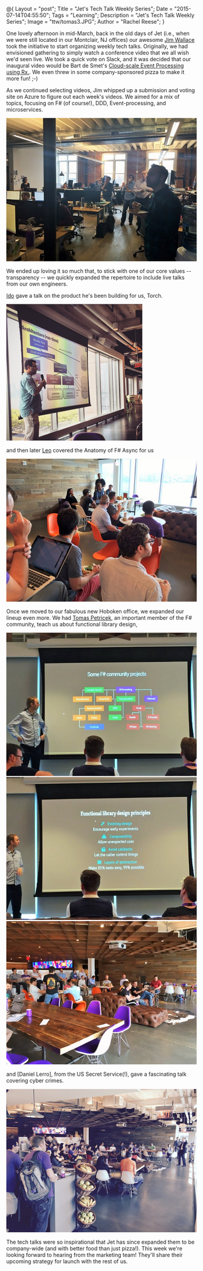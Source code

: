 @{
    Layout = "post";
    Title = "Jet's Tech Talk Weekly Series";
    Date = "2015-07-14T04:55:50";
    Tags = "Learning";
    Description = "Jet's Tech Talk Weekly Series";
    Image = "ttw/tomas3.JPG";
    Author = "Rachel Reese";
}

One lovely afternoon in mid-March, back in the old days of Jet (i.e., when we were still located in our Montclair, NJ offices) our awesome [Jim Wallace](http://extroverteddeveloper.com/) took the initiative to start organizing weekly tech talks. Originally, we had envisioned gathering to simply watch a conference video that we all wish we'd seen live. We took a quick vote on Slack, and it was decided that our inaugural video would be Bart de Smet's [Cloud-scale Event Processing using Rx.](http://www.infoq.com/presentations/cloud-rx). We even threw in some company-sponsored pizza to make it more fun! ;-) 

As we continued selecting videos, Jim whipped up a submission and voting site on Azure to figure out each week's videos. We aimed for a mix of topics, focusing on F# (of course!), DDD, Event-processing, and microservices. 

<!-- more --> 

![JetTechnology folks watching Bart de Smet's Cloud-scale Event Processing using Rx.](/images/ttw/bart.JPG) 

We ended up loving it so much that, to stick with one of our core values -- transparency -- we quickly expanded the repertoire to include live talks from our own engineers.

[Ido](https://www.linkedin.com/in/isamuelson) gave a talk on the product he's been building for us, Torch. 

![Ido showing off Torch 2.0](/images/ttw/ido.png)

and then later [Leo](https://twitter.com/eulerfx) covered the Anatomy of F# Async for us

![Leo covering F# Async](/images/ttw/leo-async.jpg)

Once we moved to our fabulous new Hoboken office, we expanded our lineup even more. We had [Tomas Petricek](https://twitter.com/tomaspetricek/), an important member of the F# community, teach us about functional library design, 

![Tomas showing some community projects](/images/ttw/tomas1.JPG) ![Tomas listing functional library design principles](/images/ttw/tomas2.JPG) ![The crowd at JetHQ for Tomas's talk](/images/ttw/tomas3.JPG)

and [Daniel Lerro], from the US Secret Service(!), gave a fascinating talk covering cyber crimes.

![Daniel Lerro talking about cyber crimes](/images/ttw/daniel.jpg)

The tech talks were so inspirational that Jet has since expanded them to be company-wide (and with better food than just pizza!). This week we're looking forward to hearing from the marketing team! They'll share their upcoming strategy for launch with the rest of us.
